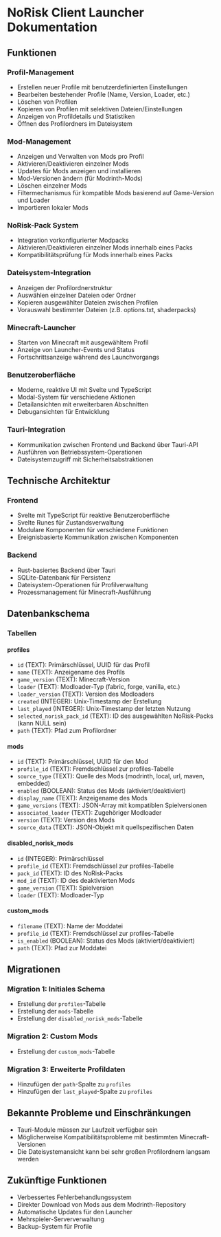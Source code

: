 # NoRisk Client Launcher Dokumentation

## Funktionen

### Profil-Management
- Erstellen neuer Profile mit benutzerdefinierten Einstellungen
- Bearbeiten bestehender Profile (Name, Version, Loader, etc.)
- Löschen von Profilen
- Kopieren von Profilen mit selektiven Dateien/Einstellungen
- Anzeigen von Profildetails und Statistiken
- Öffnen des Profilordners im Dateisystem

### Mod-Management
- Anzeigen und Verwalten von Mods pro Profil
- Aktivieren/Deaktivieren einzelner Mods
- Updates für Mods anzeigen und installieren
- Mod-Versionen ändern (für Modrinth-Mods)
- Löschen einzelner Mods
- Filtermechanismus für kompatible Mods basierend auf Game-Version und Loader
- Importieren lokaler Mods

### NoRisk-Pack System
- Integration vorkonfigurierter Modpacks
- Aktivieren/Deaktivieren einzelner Mods innerhalb eines Packs
- Kompatibilitätsprüfung für Mods innerhalb eines Packs

### Dateisystem-Integration
- Anzeigen der Profilordnerstruktur
- Auswählen einzelner Dateien oder Ordner
- Kopieren ausgewählter Dateien zwischen Profilen
- Vorauswahl bestimmter Dateien (z.B. options.txt, shaderpacks)

### Minecraft-Launcher
- Starten von Minecraft mit ausgewähltem Profil
- Anzeige von Launcher-Events und Status
- Fortschrittsanzeige während des Launchvorgangs

### Benutzeroberfläche
- Moderne, reaktive UI mit Svelte und TypeScript
- Modal-System für verschiedene Aktionen
- Detailansichten mit erweiterbaren Abschnitten
- Debugansichten für Entwicklung

### Tauri-Integration
- Kommunikation zwischen Frontend und Backend über Tauri-API
- Ausführen von Betriebssystem-Operationen
- Dateisystemzugriff mit Sicherheitsabstraktionen

## Technische Architektur

### Frontend
- Svelte mit TypeScript für reaktive Benutzeroberfläche
- Svelte Runes für Zustandsverwaltung
- Modulare Komponenten für verschiedene Funktionen
- Ereignisbasierte Kommunikation zwischen Komponenten

### Backend
- Rust-basiertes Backend über Tauri
- SQLite-Datenbank für Persistenz
- Dateisystem-Operationen für Profilverwaltung
- Prozessmanagement für Minecraft-Ausführung

## Datenbankschema

### Tabellen

#### profiles
- `id` (TEXT): Primärschlüssel, UUID für das Profil
- `name` (TEXT): Anzeigename des Profils
- `game_version` (TEXT): Minecraft-Version
- `loader` (TEXT): Modloader-Typ (fabric, forge, vanilla, etc.)
- `loader_version` (TEXT): Version des Modloaders
- `created` (INTEGER): Unix-Timestamp der Erstellung
- `last_played` (INTEGER): Unix-Timestamp der letzten Nutzung
- `selected_norisk_pack_id` (TEXT): ID des ausgewählten NoRisk-Packs (kann NULL sein)
- `path` (TEXT): Pfad zum Profilordner

#### mods
- `id` (TEXT): Primärschlüssel, UUID für den Mod
- `profile_id` (TEXT): Fremdschlüssel zur profiles-Tabelle
- `source_type` (TEXT): Quelle des Mods (modrinth, local, url, maven, embedded)
- `enabled` (BOOLEAN): Status des Mods (aktiviert/deaktiviert)
- `display_name` (TEXT): Anzeigename des Mods
- `game_versions` (TEXT): JSON-Array mit kompatiblen Spielversionen
- `associated_loader` (TEXT): Zugehöriger Modloader
- `version` (TEXT): Version des Mods
- `source_data` (TEXT): JSON-Objekt mit quellspezifischen Daten

#### disabled_norisk_mods
- `id` (INTEGER): Primärschlüssel
- `profile_id` (TEXT): Fremdschlüssel zur profiles-Tabelle
- `pack_id` (TEXT): ID des NoRisk-Packs
- `mod_id` (TEXT): ID des deaktivierten Mods
- `game_version` (TEXT): Spielversion
- `loader` (TEXT): Modloader-Typ

#### custom_mods
- `filename` (TEXT): Name der Moddatei
- `profile_id` (TEXT): Fremdschlüssel zur profiles-Tabelle
- `is_enabled` (BOOLEAN): Status des Mods (aktiviert/deaktiviert)
- `path` (TEXT): Pfad zur Moddatei

## Migrationen

### Migration 1: Initiales Schema
- Erstellung der `profiles`-Tabelle
- Erstellung der `mods`-Tabelle
- Erstellung der `disabled_norisk_mods`-Tabelle

### Migration 2: Custom Mods
- Erstellung der `custom_mods`-Tabelle

### Migration 3: Erweiterte Profildaten
- Hinzufügen der `path`-Spalte zu `profiles`
- Hinzufügen der `last_played`-Spalte zu `profiles`

## Bekannte Probleme und Einschränkungen
- Tauri-Module müssen zur Laufzeit verfügbar sein
- Möglicherweise Kompatibilitätsprobleme mit bestimmten Minecraft-Versionen
- Die Dateisystemansicht kann bei sehr großen Profilordnern langsam werden

## Zukünftige Funktionen
- Verbessertes Fehlerbehandlungssystem
- Direkter Download von Mods aus dem Modrinth-Repository
- Automatische Updates für den Launcher
- Mehrspieler-Serververwaltung
- Backup-System für Profile
